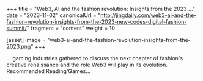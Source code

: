 +++
title = "Web3, AI and the fashion revolution: Insights from the 2023 ..."
date = "2023-11-02"
canonicalUrl = "http://jingdaily.com/web3-ai-and-the-fashion-revolution-insights-from-the-2023-new-codes-digital-fashion-summit/"
fragment = "content"
weight = 10

[asset]
    image = "web3-ai-and-the-fashion-revolution-insights-from-the-2023.png"
+++

... gaming industries gathered to discuss the next chapter of fashion's 
creative renaissance and the role Web3 will play in its evolution. 
Recommended Reading'Games...

